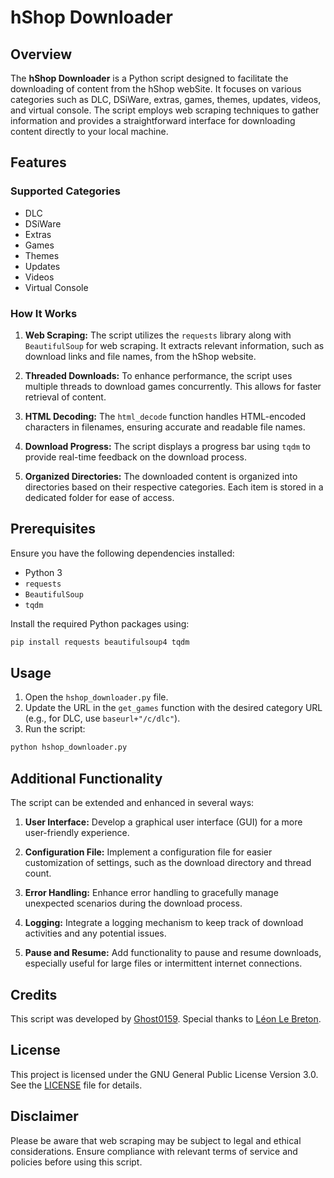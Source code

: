 # hShop Downloader

## Overview

The **hShop Downloader** is a Python script designed to facilitate the downloading of content from the hShop webSite. It focuses on various categories such as DLC, DSiWare, extras, games, themes, updates, videos, and virtual console. The script employs web scraping techniques to gather information and provides a straightforward interface for downloading content directly to your local machine.

## Features

### Supported Categories

- DLC
- DSiWare
- Extras
- Games
- Themes
- Updates
- Videos
- Virtual Console

### How It Works

1. **Web Scraping:** The script utilizes the `requests` library along with `BeautifulSoup` for web scraping. It extracts relevant information, such as download links and file names, from the hShop website.

2. **Threaded Downloads:** To enhance performance, the script uses multiple threads to download games concurrently. This allows for faster retrieval of content.

3. **HTML Decoding:** The `html_decode` function handles HTML-encoded characters in filenames, ensuring accurate and readable file names.

4. **Download Progress:** The script displays a progress bar using `tqdm` to provide real-time feedback on the download process.

5. **Organized Directories:** The downloaded content is organized into directories based on their respective categories. Each item is stored in a dedicated folder for ease of access.

## Prerequisites

Ensure you have the following dependencies installed:

- Python 3
- `requests`
- `BeautifulSoup`
- `tqdm`

Install the required Python packages using:

```bash
pip install requests beautifulsoup4 tqdm
```

## Usage
1. Open the `hshop_downloader.py` file.
2. Update the URL in the `get_games` function with the desired category URL (e.g., for DLC, use `baseurl+"/c/dlc"`).
3. Run the script:
```bash
python hshop_downloader.py
```

## Additional Functionality
The script can be extended and enhanced in several ways:

1. **User Interface:** Develop a graphical user interface (GUI) for a more user-friendly experience.

2. **Configuration File:** Implement a configuration file for easier customization of settings, such as the download directory and thread count.

3. **Error Handling:** Enhance error handling to gracefully manage unexpected scenarios during the download process.

4. **Logging:** Integrate a logging mechanism to keep track of download activities and any potential issues.

5. **Pause and Resume:** Add functionality to pause and resume downloads, especially useful for large files or intermittent internet connections.


## Credits
This script was developed by [Ghost0159](https://github.com/Ghost0159/).
Special thanks to [Léon Le Breton](https://github.com/LeonLeBreton).

## License
This project is licensed under the GNU General Public License Version 3.0. See the [LICENSE](LICENSE) file for details.

## Disclaimer
Please be aware that web scraping may be subject to legal and ethical considerations. Ensure compliance with relevant terms of service and policies before using this script.